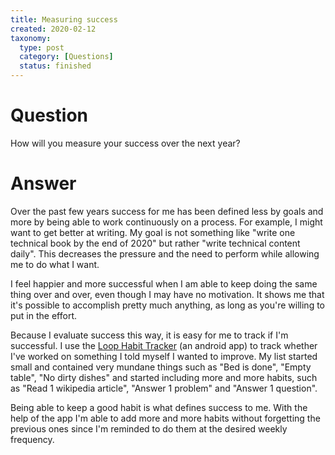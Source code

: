 ```yaml
---
title: Measuring success
created: 2020-02-12
taxonomy:
  type: post
  category: [Questions]
  status: finished
---
```


# Question
How will you measure your success over the next year?

# Answer
Over the past few years success for me has been defined less by goals and more by being able to work continuously on a process. For example, I might want to get better at writing. My goal is not something like "write one technical book by the end of 2020" but rather "write technical content daily". This decreases the pressure and the need to perform while allowing me to do what I want.

I feel happier and more successful when I am able to keep doing the same thing over and over, even though I may have no motivation. It shows me that it's possible to accomplish pretty much anything, as long as you're willing to put in the effort.

Because I evaluate success this way, it is easy for me to track if I'm successful. I use the [Loop Habit Tracker](https://play.google.com/store/apps/details?id=org.isoron.uhabits) (an android app) to track whether I've worked on something I told myself I wanted to improve. My list started small and contained very mundane things such as "Bed is done", "Empty table", "No dirty dishes" and started including more and more habits, such as "Read 1 wikipedia article", "Answer 1 problem" and "Answer 1 question".

Being able to keep a good habit is what defines success to me. With the help of the app I'm able to add more and more habits without forgetting the previous ones since I'm reminded to do them at the desired weekly frequency.
